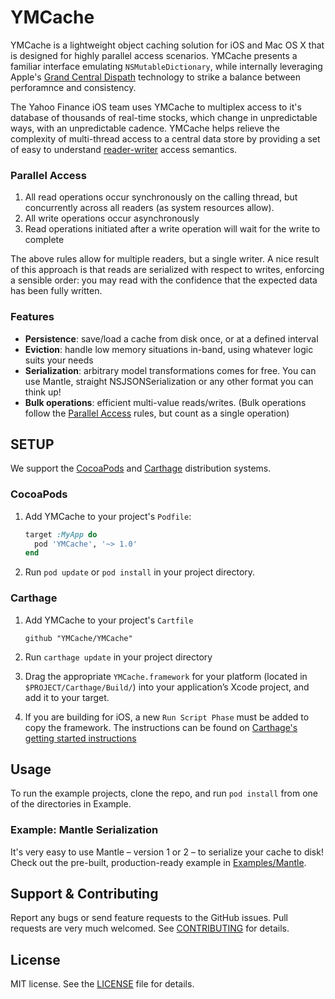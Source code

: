 # YMCache

YMCache is a lightweight object caching solution for iOS and Mac OS X that is designed for highly parallel access scenarios. YMCache presents a familiar interface emulating `NSMutableDictionary`, while internally leveraging Apple's [Grand Central Dispath](https://developer.apple.com/library/ios/documentation/Performance/Reference/GCD_libdispatch_Ref/index.html) technology to strike a balance between perforamnce and consistency.

The Yahoo Finance iOS team uses YMCache to multiplex access to it's database of thousands of real-time stocks, which change in unpredictable ways, with an unpredictable cadence. YMCache helps relieve the complexity of multi-thread access to a central data store by providing a set of easy to understand [reader-writer](https://en.wikipedia.org/wiki/Readers–writer_lock) access semantics.

### Parallel Access

1. All read operations occur synchronously on the calling thread, but concurrently across all readers (as system resources allow).
2. All write operations occur asynchronously
3. Read operations initiated after a write operation will wait for the write to complete

The above rules allow for multiple readers, but a single writer. A nice result of this approach is that reads are serialized with respect to writes, enforcing a sensible order: you may read with the confidence that the expected data has been fully written.

### Features

- **Persistence**: save/load a cache from disk once, or at a defined interval
- **Eviction**: handle low memory situations in-band, using whatever logic suits your needs
- **Serialization**: arbitrary model transformations comes for free. You can use Mantle, straight NSJSONSerialization or any other format you can think up!
- **Bulk operations**: efficient multi-value reads/writes. (Bulk operations follow the [Parallel Access](#ParallelAccess) rules, but count as a single operation)

## SETUP

We support the [CocoaPods](http://github.com/CocoaPods/CocoaPods) and [Carthage](https://github.com/carthage/carthage) distribution systems.

### CocoaPods

1. Add YMCache to your project's `Podfile`:

	```ruby
	target :MyApp do
	  pod 'YMCache', '~> 1.0'
	end
	```

2. Run `pod update` or `pod install` in your project directory.

### Carthage

1. Add YMCache to your project's `Cartfile`

    ```
    github "YMCache/YMCache"
    ```

2. Run `carthage update` in your project directory
3. Drag the appropriate `YMCache.framework` for your platform (located in `$PROJECT/Carthage/Build/`) into your application’s Xcode project, and add it to your target.
4. If you are building for iOS, a new `Run Script Phase` must be added to copy the framework. The instructions can be found on [Carthage's getting started instructions](https://github.com/carthage/carthage#getting-started)

## Usage

To run the example projects, clone the repo, and run `pod install` from one of the directories in Example.

### Example: Mantle Serialization

It's very easy to use Mantle – version 1 or 2 – to serialize your cache to disk! Check out the pre-built, production-ready example in [Examples/Mantle](https://github.com/yahoo/YMCache/tree/master/Examples/Mantle).

## Support & Contributing

Report any bugs or send feature requests to the GitHub issues. Pull requests are very much welcomed. See [CONTRIBUTING](https://github.com/yahoo/YMCache/blob/master/CONTRIBUTING.md) for details.

## License

MIT license. See the [LICENSE](https://github.com/yahoo/YMCache/blob/master/LICENSE) file for details.